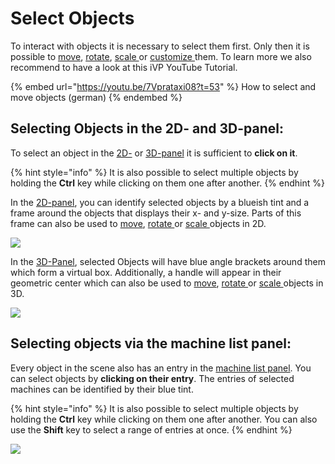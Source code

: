 # Select Objects

To interact with objects it is necessary to select them first. Only then it is possible to [move](move-objects.md), [rotate](rotate-objects.md), [scale ](scale-objects.md)or [customize ](customizable-machines.md)them. To learn more we also recommend to have a look at this iVP YouTube Tutorial.

{% embed url="https://youtu.be/7Vprataxi08?t=53" %}
How to select and move objects (german)
{% endembed %}

## Selecting Objects in the 2D- and 3D-panel:

To select an object in the [2D-](../user-interface/the-2d-panel.md) or [3D-panel](../user-interface/the-3d-panel.md) it is sufficient to **click on it**.

{% hint style="info" %}
It is also possible to select multiple objects by holding the **Ctrl** key while clicking on them one after another.
{% endhint %}

In the [2D-panel](../user-interface/the-2d-panel.md), you can identify selected objects by a blueish tint and a frame around the objects that displays their x- and y-size. Parts of this frame can also be used to [move](move-objects.md#moving-objects-in-the-2d-panel), [rotate ](rotate-objects.md#rotating-objects-in-the-2d-panel)or [scale ](scale-objects.md#scaling-objects-in-the-2d-panel)objects in 2D.

![](../../../.gitbook/assets/iVP\_guide\_select\_objects\_2D.jpg)

In the [3D-Panel](../user-interface/the-3d-panel.md), selected Objects will have blue angle brackets around them which form a virtual box. Additionally, a handle will appear in their geometric center which can also be used to [move](move-objects.md#moving-objects-in-the-3d-panel), [rotate ](rotate-objects.md#rotating-objects-in-the-3d-panel)or [scale ](scale-objects.md#scaling-objects-in-the-3d-panel)objects in 3D.

![](../../../.gitbook/assets/iVP\_guide\_select\_objects\_3D.jpg)

## Selecting objects via the machine list panel:

Every object in the scene also has an entry in the [machine list panel](../user-interface/the-machine-list.md). You can select objects by **clicking on their entry**. The entries of selected machines can be identified by their blue tint.

{% hint style="info" %}
It is also possible to select multiple objects by holding the **Ctrl** key while clicking on them one after another. You can also use the **Shift** key to select a range of entries at once.
{% endhint %}

![](../../../.gitbook/assets/iVP\_guide\_select\_objects\_machine\_list\_panel.jpg)
